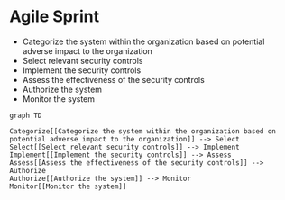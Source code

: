 # Agile Sprint

- Categorize the system within the organization based on potential adverse impact to the organization
- Select relevant security controls
- Implement the security controls
- Assess the effectiveness of the security controls
- Authorize the system‍
- Monitor the system

```mermaid
graph TD

Categorize[[Categorize the system within the organization based on potential adverse impact to the organization]] --> Select
Select[[Select relevant security controls]] --> Implement
Implement[[Implement the security controls]] --> Assess
Assess[[Assess the effectiveness of the security controls]] --> Authorize
Authorize[[Authorize the system‍]] --> Monitor
Monitor[[Monitor the system]]
```
